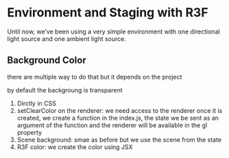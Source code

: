 # Environment and Staging with R3F 
Until now, we’ve been using a very simple environment with one directional light source and one ambient light source.

## Background Color
there are multiple way to do that but it depends on the project

by default the backgroung is transparent 

 1. Dirctly in CSS
 2. setClearColor on the renderer: we need access to the renderer once it is created, we create a function in the index.js, the state we be sent as an argument of the function and the renderer will be available in the gl property
 3. Scene background: smae as before but we use the scene from the state
 4. R3F color: we create the color using JSX
